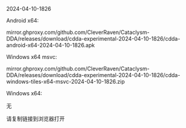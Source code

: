 2024-04-10-1826

Android x64:

mirror.ghproxy.com/github.com/CleverRaven/Cataclysm-DDA/releases/download/cdda-experimental-2024-04-10-1826/cdda-android-x64-2024-04-10-1826.apk

Windows x64 msvc:

mirror.ghproxy.com/github.com/CleverRaven/Cataclysm-DDA/releases/download/cdda-experimental-2024-04-10-1826/cdda-windows-tiles-x64-msvc-2024-04-10-1826.zip

Windows x64:

无

请复制链接到浏览器打开

